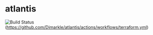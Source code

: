 # atlantis


![Build Status](https://github.com/Dimarkle/atlantis/workflows/Terraform/badge.svg)(https://github.com/Dimarkle/atlantis/actions/workflows/terraform.yml)
